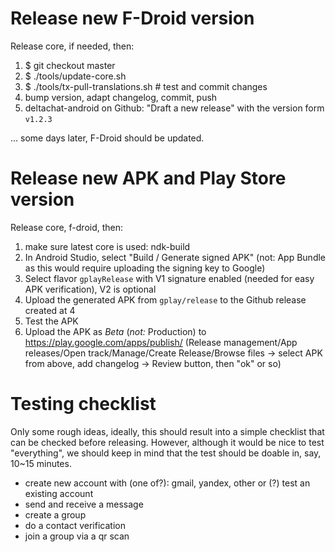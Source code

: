 # Release new F-Droid version

Release core, if needed, then:

1. $ git checkout master
2. $ ./tools/update-core.sh
3. $ ./tools/tx-pull-translations.sh  # test and commit changes
4. bump version, adapt changelog, commit, push
5. deltachat-android on Github: "Draft a new release" with the version form `v1.2.3`

... some days later, F-Droid should be updated.


# Release new APK and Play Store version

Release core, f-droid, then:

1. make sure latest core is used: ndk-build
2. In Android Studio, select "Build / Generate signed APK"
   (not: App Bundle as this would require uploading the signing key to Google)
3. Select flavor `gplayRelease` with V1 signature enabled
   (needed for easy APK verification), V2 is optional
4. Upload the generated APK from `gplay/release` to the Github release created at 4
5. Test the APK
6. Upload the APK as _Beta_ (_not:_ Production) to https://play.google.com/apps/publish/
   (Release management/App releases/Open track/Manage/Create Release/Browse files ->
   select APK from above, add changelog -> Review button, then "ok" or so)

# Testing checklist

Only some rough ideas, ideally, this should result into a simple checklist
that can be checked before releasing.
However, although it would be nice to test "everything", we should keep in mind
that the test should be doable in, say, 10~15 minutes.
- create new account with (one of?): gmail, yandex, other
  or (?) test an existing account
- send and receive a message
- create a group
- do a contact verification
- join a group via a qr scan
